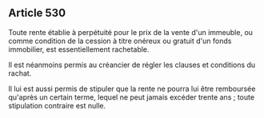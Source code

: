Article 530
----
Toute rente établie à perpétuité pour le prix de la vente d'un immeuble, ou
comme condition de la cession à titre onéreux ou gratuit d'un fonds immobilier,
est essentiellement rachetable.

Il est néanmoins permis au créancier de régler les clauses et conditions du
rachat.

Il lui est aussi permis de stipuler que la rente ne pourra lui être remboursée
qu'après un certain terme, lequel ne peut jamais excéder trente ans ; toute
stipulation contraire est nulle.
